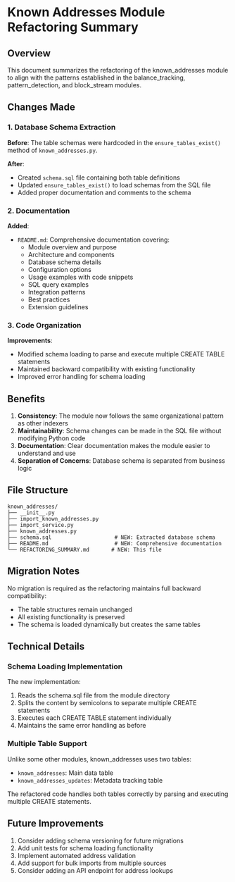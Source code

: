 # Known Addresses Module Refactoring Summary

## Overview

This document summarizes the refactoring of the known_addresses module to align with the patterns established in the balance_tracking, pattern_detection, and block_stream modules.

## Changes Made

### 1. Database Schema Extraction

**Before**: The table schemas were hardcoded in the `ensure_tables_exist()` method of `known_addresses.py`.

**After**: 
- Created `schema.sql` file containing both table definitions
- Updated `ensure_tables_exist()` to load schemas from the SQL file
- Added proper documentation and comments to the schema

### 2. Documentation

**Added**:
- `README.md`: Comprehensive documentation covering:
  - Module overview and purpose
  - Architecture and components
  - Database schema details
  - Configuration options
  - Usage examples with code snippets
  - SQL query examples
  - Integration patterns
  - Best practices
  - Extension guidelines

### 3. Code Organization

**Improvements**:
- Modified schema loading to parse and execute multiple CREATE TABLE statements
- Maintained backward compatibility with existing functionality
- Improved error handling for schema loading

## Benefits

1. **Consistency**: The module now follows the same organizational pattern as other indexers
2. **Maintainability**: Schema changes can be made in the SQL file without modifying Python code
3. **Documentation**: Clear documentation makes the module easier to understand and use
4. **Separation of Concerns**: Database schema is separated from business logic

## File Structure

```
known_addresses/
├── __init__.py
├── import_known_addresses.py
├── import_service.py
├── known_addresses.py
├── schema.sql                    # NEW: Extracted database schema
├── README.md                     # NEW: Comprehensive documentation
└── REFACTORING_SUMMARY.md       # NEW: This file
```

## Migration Notes

No migration is required as the refactoring maintains full backward compatibility:
- The table structures remain unchanged
- All existing functionality is preserved
- The schema is loaded dynamically but creates the same tables

## Technical Details

### Schema Loading Implementation

The new implementation:
1. Reads the schema.sql file from the module directory
2. Splits the content by semicolons to separate multiple CREATE statements
3. Executes each CREATE TABLE statement individually
4. Maintains the same error handling as before

### Multiple Table Support

Unlike some other modules, known_addresses uses two tables:
- `known_addresses`: Main data table
- `known_addresses_updates`: Metadata tracking table

The refactored code handles both tables correctly by parsing and executing multiple CREATE statements.

## Future Improvements

1. Consider adding schema versioning for future migrations
2. Add unit tests for schema loading functionality
3. Implement automated address validation
4. Add support for bulk imports from multiple sources
5. Consider adding an API endpoint for address lookups